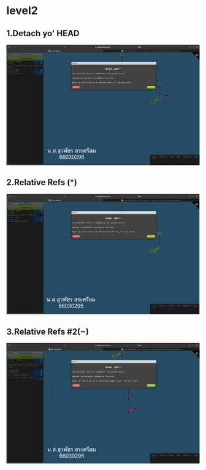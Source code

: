 # level2

## 1.Detach yo' HEAD
![alt text](image-4.png)

## 2.Relative Refs (^)
![alt text](image-5.png)

## 3.Relative Refs #2(~)
![alt text](image-6.png)